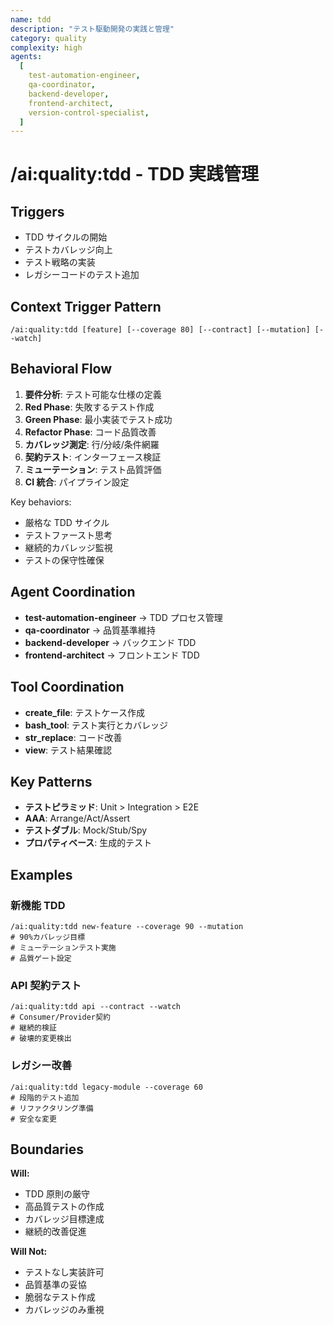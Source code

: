 ```yaml
---
name: tdd
description: "テスト駆動開発の実践と管理"
category: quality
complexity: high
agents:
  [
    test-automation-engineer,
    qa-coordinator,
    backend-developer,
    frontend-architect,
    version-control-specialist,
  ]
---
```


# /ai:quality:tdd - TDD 実践管理

## Triggers

- TDD サイクルの開始
- テストカバレッジ向上
- テスト戦略の実装
- レガシーコードのテスト追加

## Context Trigger Pattern

```
/ai:quality:tdd [feature] [--coverage 80] [--contract] [--mutation] [--watch]
```

## Behavioral Flow

1. **要件分析**: テスト可能な仕様の定義
2. **Red Phase**: 失敗するテスト作成
3. **Green Phase**: 最小実装でテスト成功
4. **Refactor Phase**: コード品質改善
5. **カバレッジ測定**: 行/分岐/条件網羅
6. **契約テスト**: インターフェース検証
7. **ミューテーション**: テスト品質評価
8. **CI 統合**: パイプライン設定

Key behaviors:

- 厳格な TDD サイクル
- テストファースト思考
- 継続的カバレッジ監視
- テストの保守性確保

## Agent Coordination

- **test-automation-engineer** → TDD プロセス管理
- **qa-coordinator** → 品質基準維持
- **backend-developer** → バックエンド TDD
- **frontend-architect** → フロントエンド TDD

## Tool Coordination

- **create_file**: テストケース作成
- **bash_tool**: テスト実行とカバレッジ
- **str_replace**: コード改善
- **view**: テスト結果確認

## Key Patterns

- **テストピラミッド**: Unit > Integration > E2E
- **AAA**: Arrange/Act/Assert
- **テストダブル**: Mock/Stub/Spy
- **プロパティベース**: 生成的テスト

## Examples

### 新機能 TDD

```
/ai:quality:tdd new-feature --coverage 90 --mutation
# 90%カバレッジ目標
# ミューテーションテスト実施
# 品質ゲート設定
```

### API 契約テスト

```
/ai:quality:tdd api --contract --watch
# Consumer/Provider契約
# 継続的検証
# 破壊的変更検出
```

### レガシー改善

```
/ai:quality:tdd legacy-module --coverage 60
# 段階的テスト追加
# リファクタリング準備
# 安全な変更
```

## Boundaries

**Will:**

- TDD 原則の厳守
- 高品質テストの作成
- カバレッジ目標達成
- 継続的改善促進

**Will Not:**

- テストなし実装許可
- 品質基準の妥協
- 脆弱なテスト作成
- カバレッジのみ重視
